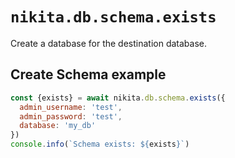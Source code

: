 
# `nikita.db.schema.exists`

Create a database for the destination database.

## Create Schema example

```js
const {exists} = await nikita.db.schema.exists({
  admin_username: 'test',
  admin_password: 'test',
  database: 'my_db'
})
console.info(`Schema exists: ${exists}`)
```
